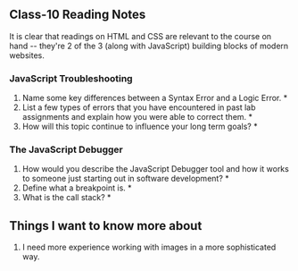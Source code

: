## Class-10 Reading Notes  
<p>It is clear that readings on HTML and CSS are relevant to the course on hand -- they're 2 of the 3 (along with JavaScript) building blocks of modern websites.</p>

### JavaScript Troubleshooting

1. Name some key differences between a Syntax Error and a Logic Error.
    * 
2. List a few types of errors that you have encountered in past lab assignments and explain how you were able to correct them.
    * 
3. How will this topic continue to influence your long term goals?
    * 

### The JavaScript Debugger

1. How would you describe the JavaScript Debugger tool and how it works to someone just starting out in software development?
    *  
2. Define what a breakpoint is.
    * 
3. What is the call stack?
    * 

## Things I want to know more about

1. I need more experience working with images in a more sophisticated way.